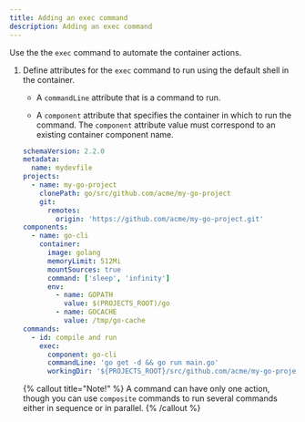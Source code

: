 ```yaml
---
title: Adding an exec command
description: Adding an exec command
---
```


Use the the `exec` command to automate the container actions.

1. Define attributes for the `exec` command to run using the default
    shell in the container.

    - A `commandLine` attribute that is a command to run.

    - A `component` attribute that specifies the container in which to
      run the command. The `component` attribute value must correspond
      to an existing container component name.

    ```yaml {% filename="devfile.yaml" %}
    schemaVersion: 2.2.0
    metadata:
      name: mydevfile
    projects:
      - name: my-go-project
        clonePath: go/src/github.com/acme/my-go-project
        git:
          remotes:
            origin: 'https://github.com/acme/my-go-project.git'
    components:
      - name: go-cli
        container:
          image: golang
          memoryLimit: 512Mi
          mountSources: true
          command: ['sleep', 'infinity']
          env:
            - name: GOPATH
              value: $(PROJECTS_ROOT)/go
            - name: GOCACHE
              value: /tmp/go-cache
    commands:
      - id: compile and run
        exec:
          component: go-cli
          commandLine: 'go get -d && go run main.go'
          workingDir: '${PROJECTS_ROOT}/src/github.com/acme/my-go-project'
    ```

    {% callout title="Note!" %}
    A command can have only one action, though you can use
    `composite` commands to run several commands either in sequence
    or in parallel.
    {% /callout %}
